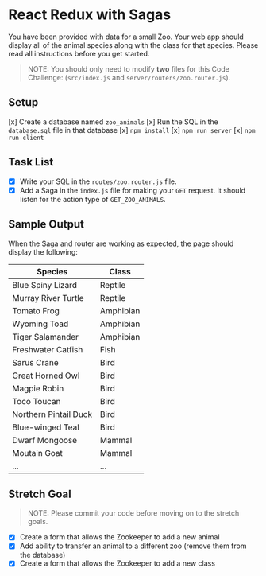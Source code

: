 # React Redux with Sagas

You have been provided with data for a small Zoo. Your web app should display all of the animal species along with the class for that species. Please read all instructions before you get started.

> NOTE: You should only need to modify **two** files for this Code Challenge: (`src/index.js` and `server/routers/zoo.router.js`).

## Setup

[x] Create a database named `zoo_animals`
[x] Run the SQL in the `database.sql` file in that database
[x] `npm install`
[x] `npm run server`
[x] `npm run client`

## Task List

- [x] Write your SQL in the `routes/zoo.router.js` file.
- [x] Add a Saga in the `index.js` file for making your `GET` request. It should listen for the action type of `GET_ZOO_ANIMALS`.

## Sample Output

When the Saga and router are working as expected, the page should display the following:

| Species | Class |
|---|---|
| Blue Spiny Lizard | Reptile |
| Murray River Turtle | Reptile |
| Tomato Frog | Amphibian |
| Wyoming Toad | Amphibian |
| Tiger Salamander | Amphibian |
| Freshwater Catfish | Fish |
| Sarus Crane | Bird |
| Great Horned Owl | Bird |
| Magpie Robin | Bird |
| Toco Toucan | Bird |
| Northern Pintail Duck | Bird |
| Blue-winged Teal | Bird |
| Dwarf Mongoose | Mammal |
| Moutain Goat | Mammal |
| ... | ... |

## Stretch Goal

> NOTE: Please commit your code before moving on to the stretch goals.

- [x] Create a form that allows the Zookeeper to add a new animal
- [x] Add ability to transfer an animal to a different zoo (remove them from the database)
- [x] Create a form that allows the Zookeeper to add a new class
